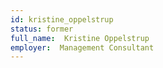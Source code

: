 ```yaml
---
id: kristine_oppelstrup
status: former
full_name:  Kristine Oppelstrup
employer:  Management Consultant 
---
```

